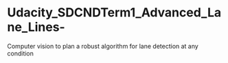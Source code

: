 # Udacity_SDCNDTerm1_Advanced_Lane_Lines-
Computer vision to plan a robust algorithm for lane detection at any condition
